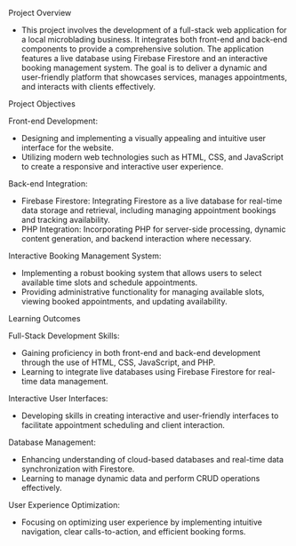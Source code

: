 Project Overview
- This project involves the development of a full-stack web application for a local microblading business. It integrates both front-end and back-end components to provide a comprehensive solution. The application features a live database using Firebase Firestore and an interactive booking management system. The goal is to deliver a dynamic and user-friendly platform that showcases services, manages appointments, and interacts with clients effectively.

Project Objectives

Front-end Development:
- Designing and implementing a visually appealing and intuitive user interface for the website.
- Utilizing modern web technologies such as HTML, CSS, and JavaScript to create a responsive and interactive user experience.

Back-end Integration:
- Firebase Firestore: Integrating Firestore as a live database for real-time data storage and retrieval, including managing appointment bookings and tracking availability.
- PHP Integration: Incorporating PHP for server-side processing, dynamic content generation, and backend interaction where necessary.

Interactive Booking Management System:
- Implementing a robust booking system that allows users to select available time slots and schedule appointments.
- Providing administrative functionality for managing available slots, viewing booked appointments, and updating availability.

Learning Outcomes

Full-Stack Development Skills:
- Gaining proficiency in both front-end and back-end development through the use of HTML, CSS, JavaScript, and PHP.
- Learning to integrate live databases using Firebase Firestore for real-time data management.

Interactive User Interfaces:
- Developing skills in creating interactive and user-friendly interfaces to facilitate appointment scheduling and client interaction.

Database Management:
- Enhancing understanding of cloud-based databases and real-time data synchronization with Firestore.
- Learning to manage dynamic data and perform CRUD operations effectively.
  
User Experience Optimization:
- Focusing on optimizing user experience by implementing intuitive navigation, clear calls-to-action, and efficient booking forms.
